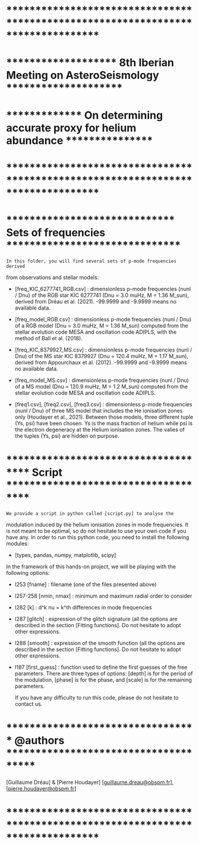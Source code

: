 # ********************************************************************************
# ******************* 8th Iberian Meeting on AsteroSeismology ********************
# ************* On determining accurate proxy for helium abundance ***************
# ********************************************************************************

# ***************************** Sets of frequencies ******************************

    In this folder, you will find several sets of p-mode frequencies derived 
from observations and stellar models:


- [freq_KIC_6277741_RGB.csv] : dimensionless p-mode frequencies (nunl / Dnu) of 
the RGB star KIC 6277741 (Dnu = 3.0 muHz, M = 1.36 M_sun), derived 
from Dréau et al. (2021). -99.9999 and -9.9999 means no available data.

- [freq_model_RGB.csv] : dimensionless p-mode frequencies (nunl / Dnu) of a RGB 
model (Dnu = 3.0 muHz, M = 1.36 M_sun) computed from the stellar evolution code 
MESA and oscillation code ADIPLS, with the method of Ball et al. (2018). 

- [freq_KIC_8379927_MS.csv] : dimensionless p-mode frequencies (nunl / Dnu) 
of the MS star KIC 8379927 (Dnu = 120.4 muHz, M = 1.17 M_sun), derived from 
Appourchaux et al. (2012). -99.9999 and -9.9999 means no available data.

- [freq_model_MS.csv] : dimensionless p-mode frequencies (nunl / Dnu) of a MS 
model (Dnu = 120.9 muHz, M = 1.2 M_sun) computed from the stellar evolution code 
MESA and oscillation code ADIPLS. 

- [freq1.csv], [freq2.csv], [freq3.csv] : dimensionless p-mode frequencies 
(nunl / Dnu) of three MS model that includes the He ionisation zones only 
(Houdayer et al., 2021). Between those models, three different tuple (Ys, psi) 
have been chosen. Ys is the mass fraction of helium while psi is the electron 
degeneracy at the Helium ionisation zones. The valies of the tuples (Ys, psi) are 
hidden on purpose. 

# ************************************ Script ************************************

    We provide a script in python called [script.py] to analyse the 
modulation induced by the helium ionisation zones in mode frequencies. It is not 
meant to be optimal, so do not hesitate to use your own code if you have any. 
In order to run this python code, you need to install the following modules:
- [types, pandas, numpy, matplotlib, scipy]

In the framework of this hands-on project, we will be playing with the following
options:

- l253     [fname]       : filename (one of the files presented above)
- l257-258 [nmin, nmax]  : minimum and maximum radial order to consider
- l282     [k]           : d^k nu = k^th differences in mode frequencies
- l287     [glitch]      : expression of the glitch signature (all the options are
described in the section [Fitting functions]. Do not hesitate to adopt other 
expressions.
- l288     [smooth]      : expression of the smooth function (all the options are
described in the section [Fitting functions]. Do not hesitate to adopt other 
expressions.
- l187     [first_guess] : function used to define the first guesses of the free 
parameters. There are three types of options: [depth] is for the period of the
modulation, [phase] is for the phase, and [scale] is for the remaining parameters.

	If you have any difficulty to run this code, please do not hesitate to
contact us.

# ********************************* @authors *************************************
[Guillaume Dréau] & [Pierre Houdayer]
[guillaume.dreau@obspm.fr], [pierre.houdayer@obspm.fr]
# ********************************************************************************
